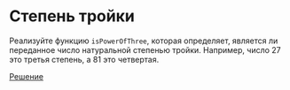 # Степень тройки

Реализуйте функцию `isPowerOfThree`, которая определяет, является ли переданное число натуральной степенью тройки. Например, число 27 это третья степень, а 81 это четвертая.

[Решение](../../src/introduction-to-programming/isPowerOfThree.js)